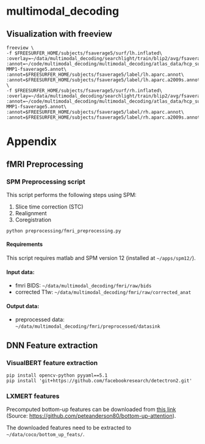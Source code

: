 # multimodal_decoding


## Visualization with freeview

```
freeview \
-f $FREESURFER_HOME/subjects/fsaverage5/surf/lh.inflated\
:overlay=~/data/multimodal_decoding/searchlight/train/blip2/avg/fsaverage5/n_neighbors_200/p_values_metric_3_h_2.0_e_1.0_smoothed_0_lh.gii\
:annot=~/code/multimodal_decoding/multimodal_decoding/atlas_data/hcp_surface/lh.HCP-MMP1-fsaverage5.annot\
:annot=$FREESURFER_HOME/subjects/fsaverage5/label/lh.aparc.annot\
:annot=$FREESURFER_HOME/subjects/fsaverage5/label/lh.aparc.a2009s.annot \
-f $FREESURFER_HOME/subjects/fsaverage5/surf/rh.inflated\
:overlay=~/data/multimodal_decoding/searchlight/train/blip2/avg/fsaverage5/n_neighbors_200/p_values_metric_3_h_2.0_e_1.0_smoothed_0_rh.gii\
:annot=~/code/multimodal_decoding/multimodal_decoding/atlas_data/hcp_surface/rh.HCP-MMP1-fsaverage5.annot\
:annot=$FREESURFER_HOME/subjects/fsaverage5/label/rh.aparc.annot\
:annot=$FREESURFER_HOME/subjects/fsaverage5/label/rh.aparc.a2009s.annot
```

# Appendix 

## fMRI Preprocessing

### SPM Preprocessing script

This script performs the following steps using SPM: 
1. Slice time correction (STC)
2. Realignment
3. Coregistration

```
python preprocessing/fmri_preprocessing.py
```

#### Requirements

This script requires matlab and SPM version 12 (installed at `~/apps/spm12/`).

#### Input data:
- fmri BIDS: `~/data/multimodal_decoding/fmri/raw/bids`
- corrected T1w: `~/data/multimodal_decoding/fmri/raw/corrected_anat`

#### Output data:
- preprocessed data: `~/data/multimodal_decoding/fmri/preprocessed/datasink`

## DNN Feature extraction 

### VisualBERT feature extraction

```
pip install opencv-python pyyaml==5.1
pip install 'git+https://github.com/facebookresearch/detectron2.git'
```

### LXMERT features

Precomputed bottom-up features can be downloaded from [this link](https://storage.googleapis.com/up-down-attention/trainval.zip)
(Source: https://github.com/peteanderson80/bottom-up-attention).

The downloaded features need to be extracted to `~/data/coco/bottom_up_feats/`.